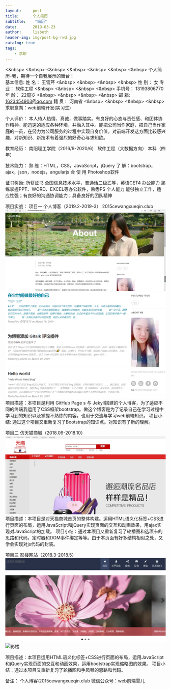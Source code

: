 ```yaml
---
layout:     post
title:      个人简历
subtitle:    "简历"
date:       2019-03-23
author:     lisbeth
header-img: img/post-bg-rwd.jpg
catalog: true
tags:
    - 求职
---
```

 <&nbsp> <&nbsp> <&nbsp> <&nbsp> <&nbsp> <&nbsp> <&nbsp> 个人简历-我，期待一个自我展示的舞台！                     
基本信息:
姓    名：	王雪芹 <&nbsp> <&nbsp> <&nbsp> <&nbsp>    性  别： 女
专    业： 软件工程 <&nbsp> <&nbsp> <&nbsp> <&nbsp>   手机号： 13193806770
年    龄：	22周岁 <&nbsp> <&nbsp> <&nbsp> <&nbsp>    邮  箱: 1623454903@qq.com
籍    贯：	河南省 <&nbsp> <&nbsp> <&nbsp> <&nbsp>    求职意向：web前端开发(实习生)

个人评价：
本人待人热情、真诚，做事踏实。有良好的心态与责任感、和团体协作精神。能迅速的适应各种环境，并融入其中。能把公司当作家庭，把自己当作家庭的一员，在努力为公司服务的过程中实现自身价值。对前端开发这方面比较感兴趣，对新知识、新技术有着强烈的好奇心与求知欲。

教育经历：
南阳理工学院（2016/9-2020/6）         软件工程（大数据方向）                  本科（四年）

技术能力：
熟    练：HTML，CSS，JavaScript，jQuery
了    解：bootstrap，ajax，json，nodejs，angularjs
会 使 用 Photoshop软件

证书奖励:
所获证书    全国信息技术水平，普通话二级乙等，英语CET4
办公能力    熟练掌握PPT、WORD、EXCEL等办公软件，熟悉PS
个人能力    能够独立工作，适应性强；有良好的沟通协调能力；具备良好的团队精神

项目实战：
项目一  个人博客（2019.2-2019-3）
2015cewangxueqin.club
![博客](https://github.com/lisbeth0720/lisbeth0720.github.io/blob/master/img/blog.jpg)
![影楼](https://github.com/lisbeth0720/lisbeth0720.github.io/blob/master/img/blog1.png)
项目描述：本项目是利用 GitHub Page s 与 Jekyll搭建的个人博客，为了适应不同的终端我运用了CSS框架bootstrap。做这个博客是为了记录自己在学习过程中学习到的知识以及掌握不熟练的内容，也用于交流与学习web前端知识。
项目小结: 通过这个项目又重新复习了Bootstrap的知识点。对知识有了新的理解。

项目二  仿天猫商城（2018.09-2018.10）
![天猫](https://github.com/lisbeth0720/lisbeth0720.github.io/blob/master/img/tianmao.jpg)
项目描述：本项目是对天猫商城首页的整体构建。运用HTML语义化标签+CSS进行页面的布局，运用JavaScript和jQuery实现页面的交互和动画效果，用ajax实现对JavaScript的加载。
项目小结：通过本项目又重新复习了轮播图和选项卡的思路和代码，定时器和DOM事件绑定等等。由于本页面有好多结构相似之处，又学会实现对js代码的封装。

项目三  影楼网站（2018.3-2018.5）
![影楼](https://github.com/lisbeth0720/lisbeth0720.github.io/blob/master/img/yinglou.png)
![影楼](https://github.com/lisbeth0720/lisbeth0720.github.io/blob/master/img/yinglou2.png)

项目描述：本项目运用HTML语义化标签+CSS进行页面的布局，运用JavaScript和jQuery实现页面的交互和动画效果，运用bootstrap实现缩略图的效果。
项目小结：通过本项目又重新复习了轮播图和手风琴的思路和代码。

备注：
个人博客:2015cewangxueqin.club
微信公众号：web前端雪儿









